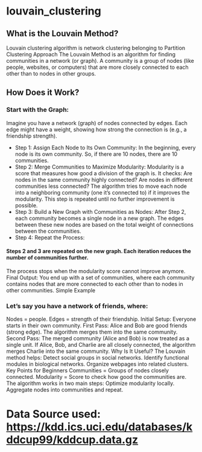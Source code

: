# louvain_clustering
## What is the Louvain Method?
Louvain clustering algorithm is network clustering belonging to Partition Clustering Approach
The Louvain Method is an algorithm for finding communities in a network (or graph). A community is a group of nodes (like people, websites, or computers) that are more closely connected to each other than to nodes in other groups.
## How Does it Work?
### Start with the Graph:
Imagine you have a network (graph) of nodes connected by edges. Each edge might have a weight, showing how strong the connection is (e.g., a friendship strength).
- Step 1: Assign Each Node to Its Own Community:
In the beginning, every node is its own community. So, if there are 10 nodes, there are 10 communities.
- Step 2: Merge Communities to Maximize Modularity:
Modularity is a score that measures how good a division of the graph is. It checks:
Are nodes in the same community highly connected?
Are nodes in different communities less connected?
The algorithm tries to move each node into a neighboring community (one it’s connected to) if it improves the modularity.
This step is repeated until no further improvement is possible.
- Step 3: Build a New Graph with Communities as Nodes:
After Step 2, each community becomes a single node in a new graph.
The edges between these new nodes are based on the total weight of connections between the communities.
- Step 4: Repeat the Process:
#### Steps 2 and 3 are repeated on the new graph. Each iteration reduces the number of communities further.
The process stops when the modularity score cannot improve anymore.
Final Output:
You end up with a set of communities, where each community contains nodes that are more connected to each other than to nodes in other communities.
Simple Example
### Let’s say you have a network of friends, where:
Nodes = people.
Edges = strength of their friendship.
Initial Setup:
Everyone starts in their own community.
First Pass:
Alice and Bob are good friends (strong edge). The algorithm merges them into the same community.
Second Pass:
The merged community (Alice and Bob) is now treated as a single unit.
If Alice, Bob, and Charlie are all closely connected, the algorithm merges Charlie into the same community.
Why Is It Useful?
The Louvain method helps:
Detect social groups in social networks.
Identify functional modules in biological networks.
Organize webpages into related clusters.
Key Points for Beginners
Communities = Groups of nodes closely connected.
Modularity = Score to check how good the communities are.
The algorithm works in two main steps:
Optimize modularity locally.
Aggregate nodes into communities and repeat.

# Data Source used: https://kdd.ics.uci.edu/databases/kddcup99/kddcup.data.gz
